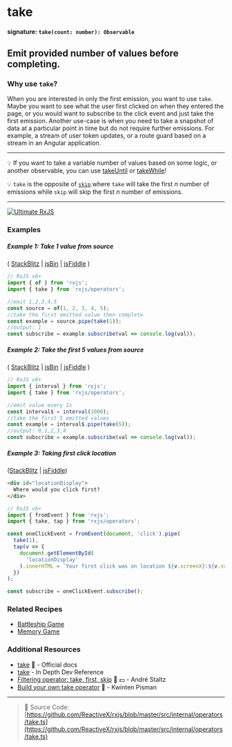 # take

#### signature: `take(count: number): Observable`

## Emit provided number of values before completing.

### Why use `take`?

When you are interested in only the first emission, you want to use `take`.
Maybe you want to see what the user first clicked on when they entered the page,
or you would want to subscribe to the click event and just take the first
emission. Another use-case is when you need to take a snapshot of data at a
particular point in time but do not require further emissions. For example, a
stream of user token updates, or a route guard based on a stream in an Angular
application.

---

💡 If you want to take a variable number of values based on some logic, or
another observable, you can use [takeUntil](takeuntil.md) or
[takeWhile](takewhile.md)!

💡 `take` is the opposite of [`skip`](./skip.md) where `take` will take the
first _n_ number of emissions while `skip` will skip the first _n_ number of
emissions.

---

[![Ultimate RxJS](https://ultimatecourses.com/static/banners/banner-rxjs.svg 'Ultimate RxJS')](https://ultimatecourses.com/courses/rxjs?ref=4)

### Examples

##### Example 1: Take 1 value from source

(
[StackBlitz](https://stackblitz.com/edit/typescript-uk92ax?file=index.ts&devtoolsheight=100)
| [jsBin](http://jsbin.com/vaxitupiwi/1/edit?js,console) |
[jsFiddle](https://jsfiddle.net/btroncone/f9bz0tr3/) )

```js
// RxJS v6+
import { of } from 'rxjs';
import { take } from 'rxjs/operators';

//emit 1,2,3,4,5
const source = of(1, 2, 3, 4, 5);
//take the first emitted value then complete
const example = source.pipe(take(1));
//output: 1
const subscribe = example.subscribe(val => console.log(val));
```

##### Example 2: Take the first 5 values from source

(
[StackBlitz](https://stackblitz.com/edit/typescript-3ujuth?file=index.ts&devtoolsheight=100)
| [jsBin](http://jsbin.com/kexenuzulu/edit?js,console) |
[jsFiddle](https://jsfiddle.net/btroncone/g1fhxgua/) )

```js
// RxJS v6+
import { interval } from 'rxjs';
import { take } from 'rxjs/operators';

//emit value every 1s
const interval$ = interval(1000);
//take the first 5 emitted values
const example = interval$.pipe(take(5));
//output: 0,1,2,3,4
const subscribe = example.subscribe(val => console.log(val));
```

##### Example 3: Taking first click location

([StackBlitz](https://stackblitz.com/edit/typescript-8g9xt5?file=index.ts&devtoolsheight=50)
| [jsFiddle](https://jsfiddle.net/ElHuy/9c5j064x/))

```html
<div id="locationDisplay">
  Where would you click first?
</div>
```

```js
// RxJS v6+
import { fromEvent } from 'rxjs';
import { take, tap } from 'rxjs/operators';

const oneClickEvent = fromEvent(document, 'click').pipe(
  take(1),
  tap(v => {
    document.getElementById(
      'locationDisplay'
    ).innerHTML = `Your first click was on location ${v.screenX}:${v.screenY}`;
  })
);

const subscribe = oneClickEvent.subscribe();
```

### Related Recipes

- [Battleship Game](../../recipes/battleship-game.md)
- [Memory Game](../../recipes/memory-game.md)

### Additional Resources

- [take](https://rxjs.dev/api/operators/take) 📰 - Official docs
- [take](https://indepth.dev/reference/rxjs/operators/take) - In Depth Dev Reference
- [Filtering operator: take, first, skip](https://egghead.io/lessons/rxjs-filtering-operators-take-first-skip?course=rxjs-beyond-the-basics-operators-in-depth)
  🎥 💵 - André Staltz
- [Build your own take operator](https://blog.strongbrew.io/build-the-operators-from-rxjs-from-scratch/?lectureId=take#app)
  🎥 - Kwinten Pisman

---

> 📁 Source Code:
> [https://github.com/ReactiveX/rxjs/blob/master/src/internal/operators/take.ts](https://github.com/ReactiveX/rxjs/blob/master/src/internal/operators/take.ts)
